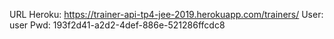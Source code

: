URL Heroku: https://trainer-api-tp4-jee-2019.herokuapp.com/trainers/
User: user
Pwd: 193f2d41-a2d2-4def-886e-521286ffcdc8
